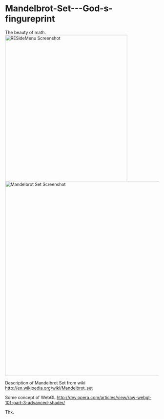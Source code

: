 Mandelbrot-Set---God-s-fingureprint
===================================

The beauty of math.
<img src="https://github.com/romaonthego/RESideMenu/raw/master/Screenshot.png" alt="RESideMenu Screenshot" width="400" height="480" />
<img src="https://github.com/Geek4IT/Mandelbrot-Set---God-s-fingureprint/blob/master/image.png" alt="Mandelbrot Set Screenshot" width="640" height="640" />


Description of Mandelbrot Set from wiki
http://en.wikipedia.org/wiki/Mandelbrot_set

Some concept of WebGL
http://dev.opera.com/articles/view/raw-webgl-101-part-3-advanced-shader/

Thx.

